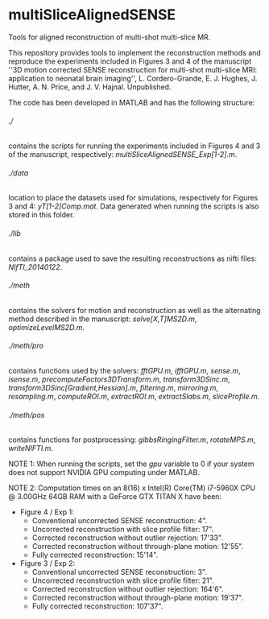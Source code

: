 # multiSliceAlignedSENSE
Tools for aligned reconstruction of multi-shot multi-slice MR.

This repository provides tools to implement the reconstruction methods and reproduce the experiments included in Figures 3 and 4 of the manuscript ''3D motion corrected SENSE reconstruction for multi-shot multi-slice MRI: application to neonatal brain imaging'', L. Cordero-Grande, E. J. Hughes, J. Hutter, A. N. Price, and J. V. Hajnal. Unpublished.

The code has been developed in MATLAB and has the following structure:

###### ./
contains the scripts for running the experiments included in Figures 4 and 3 of the manuscript, respectively: *multiSliceAlignedSENSE_Exp[1-2].m*.

###### ./data
location to place the datasets used for simulations, respectively for Figures 3 and 4: *yT[1-2]Comp.mat*. Data generated when running the scripts is also stored in this folder.

###### ./lib
contains a package used to save the resulting reconstructions as nifti files: *NIfTI_20140122*.

###### ./meth
contains the solvers for motion and reconstruction as well as the alternating method described in the manuscript: *solve[X,T]MS2D.m*, *optimizeLevelMS2D.m*.

###### ./meth/pro
contains functions used by the solvers: *fftGPU.m*, *ifftGPU.m*, *sense.m*, *isense.m*, *precomputeFactors3DTransform.m*, *transform3DSinc.m*, *transform3DSinc[Gradient,Hessian].m*, *filtering.m*, *mirroring.m*, *resampling.m*, *computeROI.m*, *extractROI.m*, *extractSlabs.m*, *sliceProfile.m*.

###### ./meth/pos
contains functions for postprocessing: *gibbsRingingFilter.m*, *rotateMPS.m*, *writeNIFTI.m*.

NOTE 1: When running the scripts, set the *gpu* variable to 0 if your system does not support NVIDIA GPU computing under MATLAB.

NOTE 2: Computation times on an 8(16) x Intel(R) Core(TM) i7-5960X CPU @ 3.00GHz 64GB RAM with a GeForce GTX TITAN X have been:
* Figure 4 / Exp 1:
  * Conventional uncorrected SENSE reconstruction: 4".
  * Uncorrected reconstruction with slice profile filter: 17".
  * Corrected reconstruction without outlier rejection: 17'33".
  * Corrected reconstruction without through-plane motion: 12'55".
  * Fully corrected reconstruction: 15'14".
* Figure 3 / Exp 2:
  * Conventional uncorrected SENSE reconstruction: 3".
  * Uncorrected reconstruction with slice profile filter: 21". 
  * Corrected reconstruction without outlier rejection: 164'6".
  * Corrected reconstruction without through-plane motion: 19'37".
  * Fully corrected reconstruction: 107'37".

